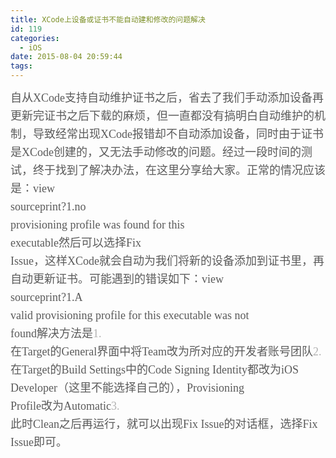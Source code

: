 ```yaml
---
title: XCode上设备或证书不能自动建和修改的问题解决
id: 119
categories:
  - iOS
date: 2015-08-04 20:59:44
tags:
---
```


<span class="token p" style="box-sizing: border-box; color: rgb(90, 90, 90); font-family: &#39;microsoft yahei&#39;; font-size: 18px; line-height: 29px; white-space: pre-wrap; outline: none !important;">自从XCode支持自动维护证书之后，省去了我们手动添加设备再更新完证书之后下载的麻烦，但一直都没有搞明白自动维护的机制，导致经常出现XCode报错却不自动添加设备，同时由于证书是XCode创建的，又无法手动修改的问题。经过一段时间的测试，终于找到了解决办法，在这里分享给大家。</span><span class="token lf" style="box-sizing: border-box; color: rgb(90, 90, 90); font-family: &#39;microsoft yahei&#39;; font-size: 18px; line-height: 29px; white-space: pre-wrap; outline: none !important;"></span><span class="token lf" style="box-sizing: border-box; color: rgb(90, 90, 90); font-family: &#39;microsoft yahei&#39;; font-size: 18px; line-height: 29px; white-space: pre-wrap; outline: none !important;"></span><span class="token p" style="box-sizing: border-box; color: rgb(90, 90, 90); font-family: &#39;microsoft yahei&#39;; font-size: 18px; line-height: 29px; white-space: pre-wrap; outline: none !important;">正常的情况应该是：</span><span class="token lf" style="box-sizing: border-box; color: rgb(90, 90, 90); font-family: &#39;microsoft yahei&#39;; font-size: 18px; line-height: 29px; white-space: pre-wrap; outline: none !important;"></span><span class="token lf" style="box-sizing: border-box; color: rgb(90, 90, 90); font-family: &#39;microsoft yahei&#39;; font-size: 18px; line-height: 29px; white-space: pre-wrap; outline: none !important;"></span><span class="token p" style="box-sizing: border-box; color: rgb(90, 90, 90); font-family: &#39;microsoft yahei&#39;; font-size: 18px; line-height: 29px; white-space: pre-wrap; outline: none !important;">view sourceprint?</span><span class="token lf" style="box-sizing: border-box; color: rgb(90, 90, 90); font-family: &#39;microsoft yahei&#39;; font-size: 18px; line-height: 29px; white-space: pre-wrap; outline: none !important;"></span><span class="token p" style="box-sizing: border-box; color: rgb(90, 90, 90); font-family: &#39;microsoft yahei&#39;; font-size: 18px; line-height: 29px; white-space: pre-wrap; outline: none !important;">1.</span><span class="token lf" style="box-sizing: border-box; color: rgb(90, 90, 90); font-family: &#39;microsoft yahei&#39;; font-size: 18px; line-height: 29px; white-space: pre-wrap; outline: none !important;"></span><span class="token p" style="box-sizing: border-box; color: rgb(90, 90, 90); font-family: &#39;microsoft yahei&#39;; font-size: 18px; line-height: 29px; white-space: pre-wrap; outline: none !important;">no provisioning profile was found for this executable</span><span class="token lf" style="box-sizing: border-box; color: rgb(90, 90, 90); font-family: &#39;microsoft yahei&#39;; font-size: 18px; line-height: 29px; white-space: pre-wrap; outline: none !important;"></span><span class="token p" style="box-sizing: border-box; color: rgb(90, 90, 90); font-family: &#39;microsoft yahei&#39;; font-size: 18px; line-height: 29px; white-space: pre-wrap; outline: none !important;">然后可以选择Fix Issue，这样XCode就会自动为我们将新的设备添加到证书里，再自动更新证书。可能遇到的错误如下：</span><span class="token lf" style="box-sizing: border-box; color: rgb(90, 90, 90); font-family: &#39;microsoft yahei&#39;; font-size: 18px; line-height: 29px; white-space: pre-wrap; outline: none !important;"></span><span class="token lf" style="box-sizing: border-box; color: rgb(90, 90, 90); font-family: &#39;microsoft yahei&#39;; font-size: 18px; line-height: 29px; white-space: pre-wrap; outline: none !important;"></span><span class="token p" style="box-sizing: border-box; color: rgb(90, 90, 90); font-family: &#39;microsoft yahei&#39;; font-size: 18px; line-height: 29px; white-space: pre-wrap; outline: none !important;">view sourceprint?</span><span class="token lf" style="box-sizing: border-box; color: rgb(90, 90, 90); font-family: &#39;microsoft yahei&#39;; font-size: 18px; line-height: 29px; white-space: pre-wrap; outline: none !important;"></span><span class="token p" style="box-sizing: border-box; color: rgb(90, 90, 90); font-family: &#39;microsoft yahei&#39;; font-size: 18px; line-height: 29px; white-space: pre-wrap; outline: none !important;">1.</span><span class="token lf" style="box-sizing: border-box; color: rgb(90, 90, 90); font-family: &#39;microsoft yahei&#39;; font-size: 18px; line-height: 29px; white-space: pre-wrap; outline: none !important;"></span><span class="token p" style="box-sizing: border-box; color: rgb(90, 90, 90); font-family: &#39;microsoft yahei&#39;; font-size: 18px; line-height: 29px; white-space: pre-wrap; outline: none !important;">A valid provisioning profile for this executable was not found</span><span class="token lf" style="box-sizing: border-box; color: rgb(90, 90, 90); font-family: &#39;microsoft yahei&#39;; font-size: 18px; line-height: 29px; white-space: pre-wrap; outline: none !important;"></span><span class="token p" style="box-sizing: border-box; color: rgb(90, 90, 90); font-family: &#39;microsoft yahei&#39;; font-size: 18px; line-height: 29px; white-space: pre-wrap; outline: none !important;">解决方法是</span><span class="token lf" style="box-sizing: border-box; color: rgb(90, 90, 90); font-family: &#39;microsoft yahei&#39;; font-size: 18px; line-height: 29px; white-space: pre-wrap; outline: none !important;"></span><span class="token lf" style="box-sizing: border-box; color: rgb(90, 90, 90); font-family: &#39;microsoft yahei&#39;; font-size: 18px; line-height: 29px; white-space: pre-wrap; outline: none !important;"></span><span class="token li" style="box-sizing: border-box; color: rgb(90, 90, 90); font-family: &#39;microsoft yahei&#39;; font-size: 18px; line-height: 29px; white-space: pre-wrap; outline: none !important;"><span class="token md md-li" style="box-sizing: border-box; color: rgba(128, 128, 128, 0.6); outline: none !important;">1\. </span>在Target的General界面中将Team改为所对应的开发者账号团队<span class="token lf" style="box-sizing: border-box; outline: none !important;"></span><span class="token lf" style="box-sizing: border-box; outline: none !important;"></span></span><span class="token li" style="box-sizing: border-box; color: rgb(90, 90, 90); font-family: &#39;microsoft yahei&#39;; font-size: 18px; line-height: 29px; white-space: pre-wrap; outline: none !important;"><span class="token md md-li" style="box-sizing: border-box; color: rgba(128, 128, 128, 0.6); outline: none !important;">2\. </span>在Target的Build Settings中的Code Signing Identity都改为iOS Developer（这里不能选择自己的），Provisioning Profile改为Automatic<span class="token lf" style="box-sizing: border-box; outline: none !important;"></span><span class="token lf" style="box-sizing: border-box; outline: none !important;"></span></span><span class="token li" style="box-sizing: border-box; color: rgb(90, 90, 90); font-family: &#39;microsoft yahei&#39;; font-size: 18px; line-height: 29px; white-space: pre-wrap; outline: none !important;"><span class="token md md-li" style="box-sizing: border-box; color: rgba(128, 128, 128, 0.6); outline: none !important;">3\. </span>此时Clean之后再运行，就可以出现Fix Issue的对话框，选择Fix Issue即可。</span>